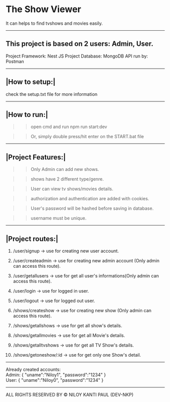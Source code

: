 # The Show Viewer

It can helps to find tvshows and movies easily.

----------------------------------------------------------------
This project is based on 2 users: Admin, User.
----------------------------------------------------------------

Project Framework: Nest JS
Project Database: MongoDB
API run by: Postman


----------------
|How to setup:|
----------------
check the setup.txt file for more information


----------------
|How to run:|
----------------
>> open cmd and run
npm run start:dev

>> Or, simply double press/hit enter on the START.bat file


----------------
|Project Features:|
----------------
>> Only Admin can add new shows.

>> shows have 2 different type/genre.

>> User can view tv shows/movies details.

>> authorization and authentication are added with cookies.

>> User's password will be hashed before saving in database.

>> username must be unique.


----------------
|Project routes:|
----------------
1. /user/signup -> use for creating new user account.
2. /user/createadmin -> use for creating new admin account (Only admin can access this route).
3. /user/getallusers -> use for get all user's informations(Only admin can access this route).
4. /user/login -> use for logged in user.
5. /user/logout -> use for logged out user.

6. /shows/createshow -> use for creating new show (Only admin can access this route).
7. /shows/getallshows -> use for get all show's details.
8. /shows/getallmovies -> use for get all Movie's details.
9. /shows/getalltvshows -> use for get all TV Show's details.
10. /shows/getoneshow/:id -> use for get only one Show's detail.

----------------------------------------------------------------
Already created accounts:<br/>
Admin:
{
    "uname":"Niloy1",
    "password":"1234"
}
<br/>
User:
{
    "uname":"Niloy0",
    "password":"1234"
}

----------------------------------------------------------------
ALL RIGHTS RESERVED BY ©️ NILOY KANTI PAUL (DEV-NKP)




